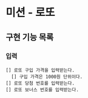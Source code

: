 # 미션 - 로또

## 구현 기능 목록
### 입력
```
[] 로또 구입 가격을 입력받는다.
  [] 구입 가격은 1000원 단위이다.
[] 로또 당첨 번호를 입력받는다.
[] 로또 보너스 번호를 입력받는다.
```
